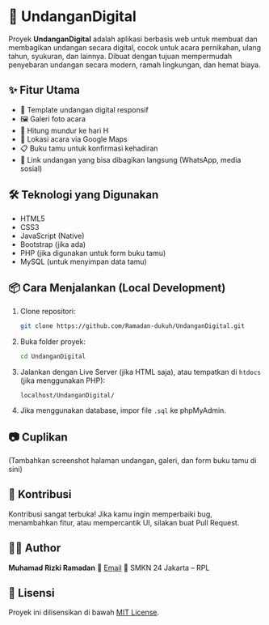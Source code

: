
# 🎉 UndanganDigital

Proyek **UndanganDigital** adalah aplikasi berbasis web untuk membuat dan membagikan undangan secara digital, cocok untuk acara pernikahan, ulang tahun, syukuran, dan lainnya. Dibuat dengan tujuan mempermudah penyebaran undangan secara modern, ramah lingkungan, dan hemat biaya.

## ✨ Fitur Utama

* 💌 Template undangan digital responsif
* 🖼️ Galeri foto acara
* 📅 Hitung mundur ke hari H
* 📍 Lokasi acara via Google Maps
* 📋 Buku tamu untuk konfirmasi kehadiran
* 🔗 Link undangan yang bisa dibagikan langsung (WhatsApp, media sosial)

## 🛠️ Teknologi yang Digunakan

* HTML5
* CSS3
* JavaScript (Native)
* Bootstrap (jika ada)
* PHP (jika digunakan untuk form buku tamu)
* MySQL (untuk menyimpan data tamu)

## 📦 Cara Menjalankan (Local Development)

1. Clone repositori:

   ```bash
   git clone https://github.com/Ramadan-dukuh/UndanganDigital.git
   ```

2. Buka folder proyek:

   ```bash
   cd UndanganDigital
   ```

3. Jalankan dengan Live Server (jika HTML saja), atau tempatkan di `htdocs` (jika menggunakan PHP):

   ```
   localhost/UndanganDigital/
   ```

4. Jika menggunakan database, impor file `.sql` ke phpMyAdmin.

## 📷 Cuplikan

(Tambahkan screenshot halaman undangan, galeri, dan form buku tamu di sini)

## 🤝 Kontribusi

Kontribusi sangat terbuka! Jika kamu ingin memperbaiki bug, menambahkan fitur, atau mempercantik UI, silakan buat Pull Request.

## 🧑‍💻 Author

**Muhamad Rizki Ramadan**
📧 [Email](mailto:ramadan260906@gmail.com)
📍 SMKN 24 Jakarta – RPL

## 📄 Lisensi

Proyek ini dilisensikan di bawah [MIT License](LICENSE).


